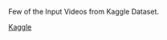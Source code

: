 Few of the Input Videos from Kaggle Dataset.

[Kaggle](https://www.kaggle.com/competitions/dfl-bundesliga-data-shootout/data)
